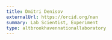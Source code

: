 ```yaml
---
title: Dmitri Denisov
externalUrl: https://orcid.org/nan
summary: Lab Scientist, Experiment
type: altbrookhavennationallaboratory
---
```

